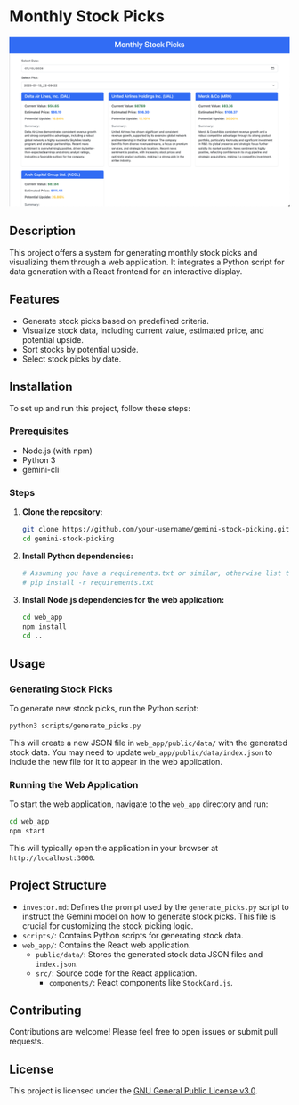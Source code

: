 # Monthly Stock Picks

![Screenshot-01.png](img/Screenshot-01.png)

## Description

This project offers a system for generating monthly stock picks and visualizing them through a web application. It integrates a Python script for data generation with a React frontend for an interactive display.

## Features

- Generate stock picks based on predefined criteria.
- Visualize stock data, including current value, estimated price, and potential upside.
- Sort stocks by potential upside.
- Select stock picks by date.

## Installation

To set up and run this project, follow these steps:

### Prerequisites

- Node.js (with npm)
- Python 3
- gemini-cli

### Steps

1.  **Clone the repository:**

    ```bash
    git clone https://github.com/your-username/gemini-stock-picking.git
    cd gemini-stock-picking
    ```

2.  **Install Python dependencies:**

    ```bash
    # Assuming you have a requirements.txt or similar, otherwise list them here
    # pip install -r requirements.txt
    ```

3.  **Install Node.js dependencies for the web application:**

    ```bash
    cd web_app
    npm install
    cd ..
    ```

## Usage

### Generating Stock Picks

To generate new stock picks, run the Python script:

```bash
python3 scripts/generate_picks.py
```

This will create a new JSON file in `web_app/public/data/` with the generated stock data. You may need to update `web_app/public/data/index.json` to include the new file for it to appear in the web application.

### Running the Web Application

To start the web application, navigate to the `web_app` directory and run:

```bash
cd web_app
npm start
```

This will typically open the application in your browser at `http://localhost:3000`.

## Project Structure

- `investor.md`: Defines the prompt used by the `generate_picks.py` script to instruct the Gemini model on how to generate stock picks. This file is crucial for customizing the stock picking logic.
- `scripts/`: Contains Python scripts for generating stock data.
- `web_app/`: Contains the React web application.
  - `public/data/`: Stores the generated stock data JSON files and `index.json`.
  - `src/`: Source code for the React application.
    - `components/`: React components like `StockCard.js`.

## Contributing

Contributions are welcome! Please feel free to open issues or submit pull requests.

## License

This project is licensed under the [GNU General Public License v3.0](LICENSE).